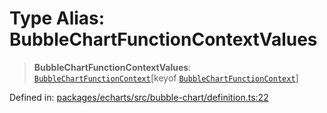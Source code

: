 # Type Alias: BubbleChartFunctionContextValues

> **BubbleChartFunctionContextValues**: [`BubbleChartFunctionContext`](BubbleChartFunctionContext.md)\[keyof [`BubbleChartFunctionContext`](BubbleChartFunctionContext.md)\]

Defined in: [packages/echarts/src/bubble-chart/definition.ts:22](https://github.com/GeoDaCenter/openassistant/blob/994a31d776db171047aa7cd650eb798b5317f644/packages/echarts/src/bubble-chart/definition.ts#L22)
